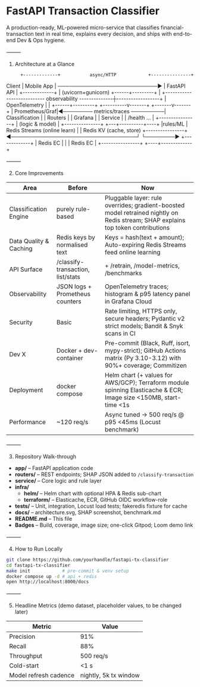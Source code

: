 
# FastAPI Transaction Classifier

A production-ready, ML-powered micro-service that classifies financial-transaction text in real time, explains every decision, and ships with end-to-end Dev & Ops hygiene.

⸻

1. Architecture at a Glance

         +-------------+           async/HTTP            +---------------+
  Client |  Mobile App |  ───────────────────────────▶   |  FastAPI API   |
         +-------------+                                 | (uvicorn+gunicorn)
                                                         +------+---------+
                                                                |
       +--------------------------- observability --------------┼------------------+
       |                       OpenTelemetry                    |                  |
+------+---------+                                   +----------v-------+  +-------v-------+
| Prometheus/Graf|◀──────── metrics/traces ─────────|  Classification   |  |    Routers    |
|   Grafana      |                                  |     Service       |  |  /health ...  |
+----------------+                                  |  (logic & model)  |  +---------------+
                                                    +---+----------+----+
                                                        |rules/ML  |
                        Redis Streams (online learn)    |          | Redis KV (cache, store)
+----------------+   ◀──────────────────────────────────┘          └────────▶  +-------------+
|   Redis EC     |                                                        |    |   Redis EC  |
+----------------+                                                        +----+-------------+

⸻

2. Core Improvements

| Area                        | Before                        | Now                                                                                           |
|-----------------------------|------------------------------|----------------------------------------------------------------------------------------------|
| Classification Engine       | purely rule-based           | Pluggable layer: rule overrides; gradient-boosted model retrained nightly on Redis stream; SHAP explains top token contributions |
| Data Quality & Caching      | Redis keys by normalised text| Keys = hash(text + amount); Auto-expiring Redis Streams feed online learning                 |
| API Surface                 | /classify-transaction, list/stats | + /retrain, /model-metrics, /benchmarks                                               |
| Observability               | JSON logs + Prometheus counters | OpenTelemetry traces; histogram & p95 latency panel in Grafana Cloud                      |
| Security                    | Basic                       | Rate limiting, HTTPS only, secure headers; Pydantic v2 strict models; Bandit & Snyk scans in CI |
| Dev X                       | Docker + dev-container      | Pre-commit (Black, Ruff, isort, mypy-strict); GitHub Actions matrix (Py 3.10-3.12) with 90%+ coverage; Commitizen |
| Deployment                  | docker compose              | Helm chart (+ values for AWS/GCP); Terraform module spinning Elasticache & ECR; Image size <150MB, start-time <1s |
| Performance                 | ~120 req/s                  | Async tuned → 500 req/s @ p95 <45ms (Locust benchmark)                                       |

⸻

3. Repository Walk-through

- **app/** – FastAPI application code
- **routers/** – REST endpoints; SHAP JSON added to `/classify-transaction`
- **service/** – Core logic and rule layer
- **infra/**
  - **helm/** – Helm chart with optional HPA & Redis sub-chart
  - **terraform/** – Elasticache, ECR, GitHub OIDC workflow-role
- **tests/** – Unit, integration, Locust load tests; fakeredis fixture for cache
- **docs/** – architecture.svg, SHAP screenshot, benchmark.md
- **README.md** – This file
- **Badges** – Build, coverage, image size; one-click Gitpod; Loom demo link

⸻

4. How to Run Locally

```bash
git clone https://github.com/yourhandle/fastapi-tx-classifier
cd fastapi-tx-classifier
make init            # pre-commit & venv setup
docker compose up -d # api + redis
open http://localhost:8000/docs
```

⸻

5. Headline Metrics (demo dataset, placeholder values, to be changed later)

| Metric                     | Value               |
|----------------------------|---------------------|
| Precision                  | 91%                 |
| Recall                     | 88%                 |
| Throughput                 | 500 req/s           |
| Cold-start                 | <1 s                |
| Model refresh cadence      | nightly, 5k tx window |
